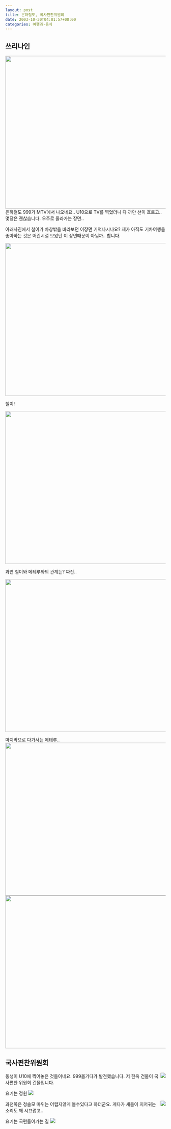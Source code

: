 ```yaml
---
layout: post
title: 은하철도, 국사편찬위원회
date: 2003-10-30T04:01:57+00:00
categories: 여행과-음식
---
```

<h2>쓰리나인</h2>

<img class="aligncenter" src="http://jinto.pe.kr/wp-content/uploads/1/cfile25.uf.162185414E1AD9F408ABED.jpg" alt="" width="640" height="480" align="right" />
은하철도 999가 MTV에서 나오네요.. U10으로 TV를 찍었더니 다 까만 선이 흐르고.. 몇장은 괜찮습니다. 우주로 올라가는 장면..

아래사진에서 철이가 차창밖을 바라보던 이장면 기억나시나요? 제가 아직도 기차여행을 좋아하는 것은 어린시절 보았던 이 장면때문이 아닐까.. 합니다.

<p style="margin: 0;"><img class="aligncenter" src="http://jinto.pe.kr/wp-content/uploads/1/cfile6.uf.1722C5404E1ADA3D2EA082.jpg" alt="" width="640" height="480" /></p>

철이!

<p style="margin: 0;"><img class="aligncenter" src="http://jinto.pe.kr/wp-content/uploads/1/cfile25.uf.146CF9444E1ADA560D0BF3.jpg" alt="" width="640" height="480" /></p>

과연 철이와 메테루와의 관계는? 짜잔..

<p style="margin: 0;"><img class="aligncenter" src="http://jinto.pe.kr/wp-content/uploads/1/cfile29.uf.123489454E1ADA701F2469.jpg" alt="" width="640" height="480" /></p>

마지막으로 다가서는 메테루..
<img class="aligncenter" src="http://jinto.pe.kr/wp-content/uploads/1/cfile1.uf.1618C2404E1AD94D34DDFB.jpg" alt="" width="640" height="480" />
<img class="aligncenter" src="http://jinto.pe.kr/wp-content/uploads/1/cfile7.uf.1818C2404E1AD94E358240.jpg" alt="" width="640" height="480" />

<h2><b>국사편찬위원회</b></h2>

<img src="/photo/DSC02372.jpg" align="right" />
동생이 U10에 찍어놓은 것들이네요. 999옮기다가 발견했습니다. 저 한옥 건물이 국사편찬 위원회 건물입니다.

요기는 정원
<img src="/photo/DSC02373.jpg" />

<img src="/photo/DSC02378.jpg" align="right" />
과천쪽은 청솔모 따위는 어렵지않게 볼수있다고 하더군요. 게다가 새들이 지저귀는 소리도 꽤 시끄럽고..

요기는 국편들어가는 길 <img src="/photo/DSC02384.jpg" />
